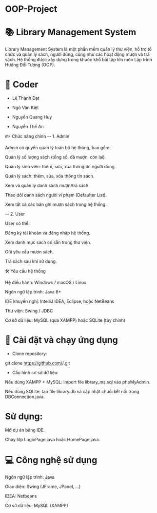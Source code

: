 # OOP-Project
# 📚 Library Management System

Library Management System là một phần mềm quản lý thư viện, hỗ trợ tổ chức và quản lý sách, người dùng, cũng như các hoạt động mượn và trả sách.
Hệ thống được xây dựng trong khuôn khổ bài tập lớn môn Lập trình Hướng Đối Tượng (OOP).

# 👥 Coder

- Lê Thành Đạt

- Ngô Văn Kiệt

- Nguyễn Quang Huy

- Nguyễn Thế An

#⚡ Chức năng chính
-- 1. Admin

Admin có quyền quản lý toàn bộ hệ thống, bao gồm:

Quản lý số lượng sách (tổng số, đã mượn, còn lại).

Quản lý sinh viên: thêm, sửa, xóa thông tin người dùng.

Quản lý sách: thêm, sửa, xóa thông tin sách.

Xem và quản lý danh sách mượn/trả sách.

Theo dõi danh sách người vi phạm (Defaulter List).

Xem tất cả các bản ghi mượn sách trong hệ thống.

-- 2. User

User có thể:

Đăng ký tài khoản và đăng nhập hệ thống.

Xem danh mục sách có sẵn trong thư viện.

Gửi yêu cầu mượn sách.

Trả sách sau khi sử dụng.

🛠️ Yêu cầu hệ thống

Hệ điều hành: Windows / macOS / Linux

Ngôn ngữ lập trình: Java 8+

IDE khuyến nghị: IntelliJ IDEA, Eclipse, hoặc NetBeans

Thư viện: Swing / JDBC

Cơ sở dữ liệu: MySQL (qua XAMPP) hoặc SQLite (tùy chỉnh)

# 🚀 Cài đặt và chạy ứng dụng

- Clone repository:

git clone https://github.com/<your-username>/<repo-name>.git


- Cấu hình cơ sở dữ liệu:

Nếu dùng XAMPP + MySQL: import file library_ms.sql vào phpMyAdmin.

Nếu dùng SQLite: tạo file library.db và cập nhật chuỗi kết nối trong DBConnection.java.

# Sử dụng:

Mở dự án bằng IDE.

Chạy lớp LoginPage.java hoặc HomePage.java.

# 💻 Công nghệ sử dụng

Ngôn ngữ lập trình: Java

Giao diện: Swing (JFrame, JPanel, …)

IDEA: Netbeans

Cơ sở dữ liệu: MySQL (XAMPP)

